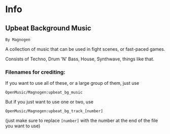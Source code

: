 # Info
## Upbeat Background Music
`By Magnogen`

A collection of music that can be used in fight scenes, or fast-paced games.

Consists of Techno, Drum 'N' Bass, House, Synthwave, things like that. 

### Filenames for crediting:
If you want to use all of these, or a large group of them, just use
```
OpenMusic/Magnogen:upbeat_bg_music
```
But if you just want to use one or two, use
```
OpenMusic/Magnogen:upbeat_bg_track_[number]
```
(just make sure to replace ` [number] ` with the number at the end of the file you want to use)
